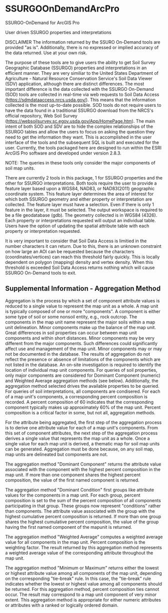 # SSURGOOnDemandArcPro
SSURGO-OnDemand for ArcGIS Pro

User driven SSURGO properties and interpretations

DISCLAIMER The information returned by the SSURO On-Demand tools are provided "as is". Additionally, there is no expressed or implied accuracy of the data returned. Use at your own risk.

The purpose of these tools are to give users the ability to get Soil Survey Geographic Database (SSURGO) properties and interpretations in an efficient manner. They are very similiar to the United States Department of Agriculture - Natural Resource Conservation Service's Soil Data Viewer (SDV) application, although there are distinct differences. The most important difference is the data collected with the SSURGO On-Demand (SOD) tools are collected in real-time via web requests to Soil Data Access (https://sdmdataaccess.nrcs.usda.gov/). This means that the information collected is the most up-to-date possible.  SOD tools do not require users to have the data found in a traditional SSURGO download from the NRCS's official repository, Web Soil Survey (https://websoilsurvey.sc.egov.usda.gov/App/HomePage.htm). The main intent of both SOD and SDV are to hide the complex relationships of the SSURGO tables and allow the users to focus on asking the question they need to get the information they want. This is accomplished in the user interface of the tools and the subsequent SQL is built and executed for the user. Currently, the tools packaged here are designed to run within the ESRI ArcGIS Pro software and developed under version 2.8.3.

NOTE: The queries in these tools only consider the major components of soil map units.

There are currently 2 tools in this package, 1 for SSURGO properties and the other for SSURGO interpretations.  Both tools require the user to provide a feature layer based upon a WGS84, NAD83, or NAD83(2011) geographic coordinate system.  This feature layer determines the area of interest for which both SSURGO geometry and either property or interpretation are collected.  The feature layer must have a selection.  Even if there is only 1 feature in the layer, it must be selected. The output workspace is required to be a file geodatabase (gdb).  The geometry collected is in WGS84 (4326). Each property or interpretations requested will output an individual table.  Users have the option of updating the spatial attribute table with each property or interpretation requested.

It is very important to consider that Soil Data Access is limitied in the number characters it can return.  Due to this, there is an unknown constraint on how large an AOI can be requested because the characters (coordinates/vertices) can reach this threshold fairly quickly. This is locally dependent on polygon (mapping) density and vertex density. When this threshold is exceeded Soil Data Access returns nothing which will cause SSURGO On-Demand tools to exit.   

<h2>Supplemental Information - Aggregation Method</h2>
Aggregation is the process by which a set of component attribute values is reduced to a single value to represent the map unit as a whole. A map unit is typically composed of one or more "components". A component is either some type of soil or some nonsoil entity, e.g., rock outcrop. The components in the map unit name represent the major soils within a map unit delineation. Minor components make up the balance of the map unit. Great differences in soil properties can occur between map unit components and within short distances. Minor components may be very different from the major components. Such differences could significantly affect use and management of the map unit. Minor components may or may not be documented in the database. The results of aggregation do not reflect the presence or absence of limitations of the components which are not listed in the database. An on-site investigation is required to identify the location of individual map unit components. For queries of soil properties, only major components are considered for Dominant Component (numeric) and Weighted Average aggregation methods (see below). Additionally, the aggregation method selected drives the available properties to be queried. For queries of soil interpretations, all components are condisered.
For each of a map unit's components, a corresponding percent composition is recorded. A percent composition of 60 indicates that the corresponding component typically makes up approximately 60% of the map unit. Percent composition is a critical factor in some, but not all, aggregation methods.

For the attribute being aggregated, the first step of the aggregation process is to derive one attribute value for each of a map unit's components. From this set of component attributes, the next step of the aggregation process derives a single value that represents the map unit as a whole. Once a single value for each map unit is derived, a thematic map for soil map units can be generated. Aggregation must be done because, on any soil map, map units are delineated but components are not.

The aggregation method "Dominant Component" returns the attribute value associated with the component with the highest percent composition in the map unit. If more than one component shares the highest percent composition, the value of the first named component is returned.

The aggregation method "Dominant Condition" first groups like attribute values for the components in a map unit. For each group, percent composition is set to the sum of the percent composition of all components participating in that group. These groups now represent "conditions" rather than components. The attribute value associated with the group with the highest cumulative percent composition is returned. If more than one group shares the highest cumulative percent composition, the value of the group having the first named component of the mapunit is returned.

The aggregation method "Weighted Average" computes a weighted average value for all components in the map unit. Percent composition is the weighting factor. The result returned by this aggregation method represents a weighted average value of the corresponding attribute throughout the map unit.

The aggregation method "Minimum or Maximum" returns either the lowest or highest attribute value among all components of the map unit, depending on the corresponding "tie-break" rule. In this case, the "tie-break" rule indicates whether the lowest or highest value among all components should be returned. For this aggregation method, percent composition ties cannot occur. The result may correspond to a map unit component of very minor extent. This aggregation method is appropriate for either numeric attributes or attributes with a ranked or logically ordered domain.
